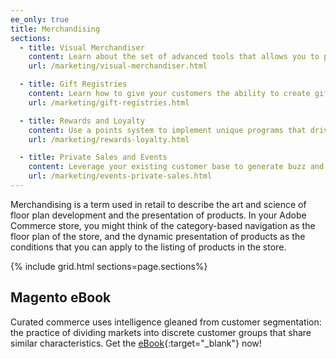 ```yaml
---
ee_only: true
title: Merchandising
sections:
  - title: Visual Merchandiser
    content: Learn about the set of advanced tools that allows you to position products, and apply conditions that determine which products appear in the category listing.
    url: /marketing/visual-merchandiser.html

  - title: Gift Registries
    content: Learn how to give your customers the ability to create gift registries for special occasions, and to invite their friends and family to purchase their gifts from the gift registry.
    url: /marketing/gift-registries.html

  - title: Rewards and Loyalty
    content: Use a points system to implement unique programs that drive customer engagement and promote customer loyalty. You can award points for a wide range of transaction and customer activities and control the point allotment, balance, and expiration.
    url: /marketing/rewards-loyalty.html

  - title: Private Sales and Events
    content: Leverage your existing customer base to generate buzz and new leads, or to offload surplus inventory through private sales and other catalog events.
    url: /marketing/events-private-sales.html
---
```


Merchandising is a term used in retail to describe the art and science of floor plan development and the presentation of products. In your Adobe Commerce store, you might think of the category-based navigation as the floor plan of the store, and the dynamic presentation of products as the conditions that you can apply to the listing of products in the store.

{% include grid.html sections=page.sections%}

## Magento eBook

Curated commerce uses intelligence gleaned from customer segmentation: the practice of dividing markets into discrete customer groups that share similar characteristics. Get the [eBook][1]{:target="_blank"} now!

[1]: https://magento.com/resources/curated-commerce
